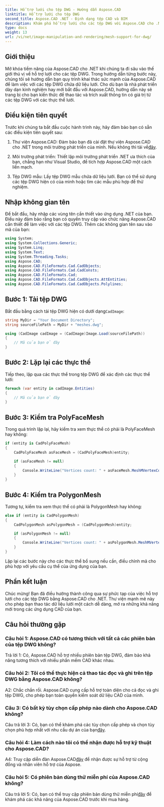 ```yaml
---
title: Hỗ trợ lưới cho tệp DWG - Hướng dẫn Aspose.CAD
linktitle: Hỗ trợ lưới cho tệp DWG
second_title: Aspose.CAD .NET - Định dạng tệp CAD và BIM
description: Khám phá hỗ trợ lưới cho các tệp DWG với Aspose.CAD cho .NET. Nâng cao các ứng dụng CAD của bạn với khả năng thao tác lưới mạnh mẽ.
type: docs
weight: 13
url: /vi/net/image-manipulation-and-rendering/mesh-support-for-dwg/
---
```

## Giới thiệu

Mở khóa tiềm năng của Aspose.CAD cho .NET khi chúng ta đi sâu vào thế giới thú vị về hỗ trợ lưới cho các tệp DWG. Trong hướng dẫn từng bước này, chúng tôi sẽ hướng dẫn bạn quy trình khai thác sức mạnh của Aspose.CAD để làm việc với các tệp DWG chứa dữ liệu lưới. Cho dù bạn là nhà phát triển dày dạn kinh nghiệm hay mới bắt đầu với Aspose.CAD, hướng dẫn này sẽ trang bị cho bạn kiến thức để thao tác và trích xuất thông tin có giá trị từ các tệp DWG với các thực thể lưới.

## Điều kiện tiên quyết

Trước khi chúng ta bắt đầu cuộc hành trình này, hãy đảm bảo bạn có sẵn các điều kiện tiên quyết sau:

1.  Thư viện Aspose.CAD: Đảm bảo bạn đã cài đặt thư viện Aspose.CAD cho .NET trong môi trường phát triển của mình. Nếu không thì tải về[đây](https://releases.aspose.com/cad/net/).

2. Môi trường phát triển: Thiết lập môi trường phát triển .NET ưa thích của bạn, chẳng hạn như Visual Studio, để tích hợp Aspose.CAD một cách liền mạch.

3. Tệp DWG mẫu: Lấy tệp DWG mẫu chứa dữ liệu lưới. Bạn có thể sử dụng các tệp DWG hiện có của mình hoặc tìm các mẫu phù hợp để thử nghiệm.

## Nhập không gian tên

Để bắt đầu, hãy nhập các vùng tên cần thiết vào ứng dụng .NET của bạn. Điều này đảm bảo rằng bạn có quyền truy cập vào chức năng Aspose.CAD cần thiết để làm việc với các tệp DWG. Thêm các không gian tên sau vào mã của bạn:

```csharp
using System;
using System.Collections.Generic;
using System.Linq;
using System.Text;
using System.Threading.Tasks;
using Aspose.CAD;
using Aspose.CAD.FileFormats.Cad.CadObjects;
using Aspose.CAD.FileFormats.Cad.CadConsts;
using Aspose.CAD.FileFormats.Cad;
using Aspose.CAD.FileFormats.Cad.CadObjects.AttEntities;
using Aspose.CAD.FileFormats.Cad.CadObjects.Polylines;
```

## Bước 1: Tải tệp DWG

 Bắt đầu bằng cách tải tệp DWG hiện có dưới dạng`CadImage`:

```csharp
string MyDir = "Your Document Directory";
string sourceFilePath = MyDir + "meshes.dwg";

using (CadImage cadImage = (CadImage)Image.Load(sourceFilePath))
{
    // Mã của bạn ở đây
}
```

## Bước 2: Lặp lại các thực thể

Tiếp theo, lặp qua các thực thể trong tệp DWG để xác định các thực thể lưới:

```csharp
foreach (var entity in cadImage.Entities)
{
    // Mã của bạn ở đây
}
```

## Bước 3: Kiểm tra PolyFaceMesh

Trong quá trình lặp lại, hãy kiểm tra xem thực thể có phải là PolyFaceMesh hay không:

```csharp
if (entity is CadPolyFaceMesh)
{
    CadPolyFaceMesh asFaceMesh = (CadPolyFaceMesh)entity;

    if (asFaceMesh != null)
    {
        Console.WriteLine("Vertices count: " + asFaceMesh.MeshMVertexCount);
    }
}
```

## Bước 4: Kiểm tra PolygonMesh

Tương tự, kiểm tra xem thực thể có phải là PolygonMesh hay không:

```csharp
else if (entity is CadPolygonMesh)
{
    CadPolygonMesh asPolygonMesh = (CadPolygonMesh)entity;

    if (asPolygonMesh != null)
    {
        Console.WriteLine("Vertices count: " + asPolygonMesh.MeshMVertexCount);
    }
}
```

Lặp lại các bước này cho các thực thể bổ sung nếu cần, điều chỉnh mã cho phù hợp với yêu cầu cụ thể của ứng dụng của bạn.

## Phần kết luận

Chúc mừng! Bạn đã điều hướng thành công qua sự phức tạp của việc hỗ trợ lưới cho các tệp DWG bằng Aspose.CAD cho .NET. Thư viện mạnh mẽ này cho phép bạn thao tác dữ liệu lưới một cách dễ dàng, mở ra những khả năng mới trong các ứng dụng CAD của bạn.

## Câu hỏi thường gặp

### Câu hỏi 1: Aspose.CAD có tương thích với tất cả các phiên bản của tệp DWG không?

Trả lời 1: Có, Aspose.CAD hỗ trợ nhiều phiên bản tệp DWG, đảm bảo khả năng tương thích với nhiều phần mềm CAD khác nhau.

### Câu hỏi 2: Tôi có thể thực hiện cả thao tác đọc và ghi trên tệp DWG bằng Aspose.CAD không?

A2: Chắc chắn rồi. Aspose.CAD cung cấp hỗ trợ toàn diện cho cả đọc và ghi tệp DWG, cho phép bạn toàn quyền kiểm soát dữ liệu CAD của mình.

### Câu 3: Có bất kỳ tùy chọn cấp phép nào dành cho Aspose.CAD không?

 Câu trả lời 3: Có, bạn có thể khám phá các tùy chọn cấp phép và chọn tùy chọn phù hợp nhất với nhu cầu dự án của bạn[đây](https://purchase.aspose.com/buy).

### Câu hỏi 4: Làm cách nào tôi có thể nhận được hỗ trợ kỹ thuật cho Aspose.CAD?

 A4: Truy cập diễn đàn Aspose.CAD[đây](https://forum.aspose.com/c/cad/19) để nhận được sự hỗ trợ từ cộng đồng và nhân viên hỗ trợ của Aspose.

### Câu hỏi 5: Có phiên bản dùng thử miễn phí của Aspose.CAD không?

 Câu trả lời 5: Có, bạn có thể truy cập phiên bản dùng thử miễn phí[đây](https://releases.aspose.com/) để khám phá các khả năng của Aspose.CAD trước khi mua hàng.